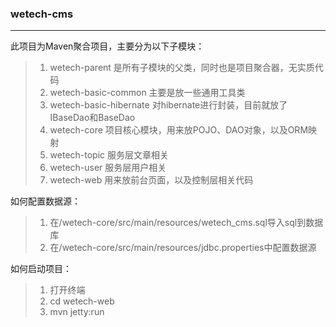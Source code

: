 ### wetech-cms

---

 此项目为Maven聚合项目，主要分为以下子模块：
>   1. wetech-parent 是所有子模块的父类，同时也是项目聚合器，无实质代码
>   2. wetech-basic-common 主要是放一些通用工具类
>   3. wetech-basic-hibernate 对hibernate进行封装，目前就放了IBaseDao和BaseDao
>   4. wetech-core 项目核心模块，用来放POJO、DAO对象，以及ORM映射
>   5. wetech-topic 服务层文章相关
>   7. wetech-user  服务层用户相关
>   6. wetech-web  用来放前台页面，以及控制层相关代码

如何配置数据源：
>   1. 在/wetech-core/src/main/resources/wetech_cms.sql导入sql到数据库
>   2. 在/wetech-core/src/main/resources/jdbc.properties中配置数据源

如何启动项目：
>   1. 打开终端 
>   2. cd wetech-web
>   3. mvn jetty:run



